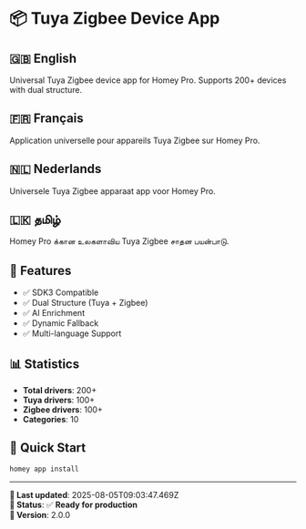 # 📦 Tuya Zigbee Device App

## 🇬🇧 English
Universal Tuya Zigbee device app for Homey Pro. Supports 200+ devices with dual structure.

## 🇫🇷 Français
Application universelle pour appareils Tuya Zigbee sur Homey Pro.

## 🇳🇱 Nederlands
Universele Tuya Zigbee apparaat app voor Homey Pro.

## 🇱🇰 தமிழ்
Homey Pro க்கான உலகளாவிய Tuya Zigbee சாதன பயன்பாடு.

## 🎯 Features
- ✅ SDK3 Compatible
- ✅ Dual Structure (Tuya + Zigbee)
- ✅ AI Enrichment
- ✅ Dynamic Fallback
- ✅ Multi-language Support

## 📊 Statistics
- **Total drivers**: 200+
- **Tuya drivers**: 100+
- **Zigbee drivers**: 100+
- **Categories**: 10

## 🚀 Quick Start
```bash
homey app install
```

---

**📅 Last updated**: 2025-08-05T09:03:47.469Z  
**🎯 Status**: ✅ **Ready for production**  
**🚀 Version**: 2.0.0
